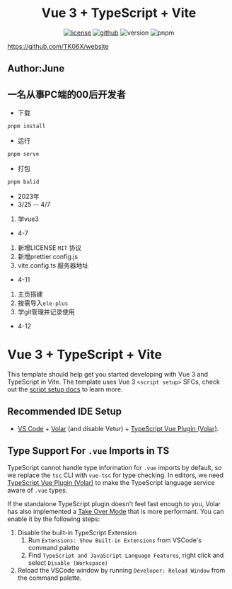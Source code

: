 <div align="center"><h1>Vue 3 + TypeScript + Vite</h1>

[![license](https://img.shields.io/github/license/anncwb/vue-vben-admin.svg)](LICENSE)
[![github](https://badgen.net/badge/icon/github?icon=github&label)]((https://github.com/TK06X/website))
![version](https://img.shields.io/badge/version-v1.03-blueviolet)
![pnpm](https://img.shields.io/badge/pnpm-8.1.0-orange)

</div>

https://github.com/TK06X/website



## Author:June
## 一名从事PC端的00后开发者

- 下载
```bash
pnpm install
```

- 运行
```bash
pnpm serve
```

- 打包
```bash
pnpm bulid
```

- 2023年
- 3/25 -- 4/7
1. 学vue3

- 4-7
1. 新增LICENSE `MIT` 协议
2. 新增prettier.config.js 
3. vite.config.ts 服务器地址

- 4-11 
1. 主页搭建
2. 按需导入`ele-plus`
3. 学git管理并记录使用

- 4-12



# Vue 3 + TypeScript + Vite

This template should help get you started developing with Vue 3 and TypeScript in Vite. The template uses Vue 3 `<script setup>` SFCs, check out the [script setup docs](https://v3.vuejs.org/api/sfc-script-setup.html#sfc-script-setup) to learn more.

## Recommended IDE Setup

- [VS Code](https://code.visualstudio.com/) + [Volar](https://marketplace.visualstudio.com/items?itemName=Vue.volar) (and disable Vetur) + [TypeScript Vue Plugin (Volar)](https://marketplace.visualstudio.com/items?itemName=Vue.vscode-typescript-vue-plugin).

## Type Support For `.vue` Imports in TS

TypeScript cannot handle type information for `.vue` imports by default, so we replace the `tsc` CLI with `vue-tsc` for type checking. In editors, we need [TypeScript Vue Plugin (Volar)](https://marketplace.visualstudio.com/items?itemName=Vue.vscode-typescript-vue-plugin) to make the TypeScript language service aware of `.vue` types.

If the standalone TypeScript plugin doesn't feel fast enough to you, Volar has also implemented a [Take Over Mode](https://github.com/johnsoncodehk/volar/discussions/471#discussioncomment-1361669) that is more performant. You can enable it by the following steps:

1. Disable the built-in TypeScript Extension
   1. Run `Extensions: Show Built-in Extensions` from VSCode's command palette
   2. Find `TypeScript and JavaScript Language Features`, right click and select `Disable (Workspace)`
2. Reload the VSCode window by running `Developer: Reload Window` from the command palette.

